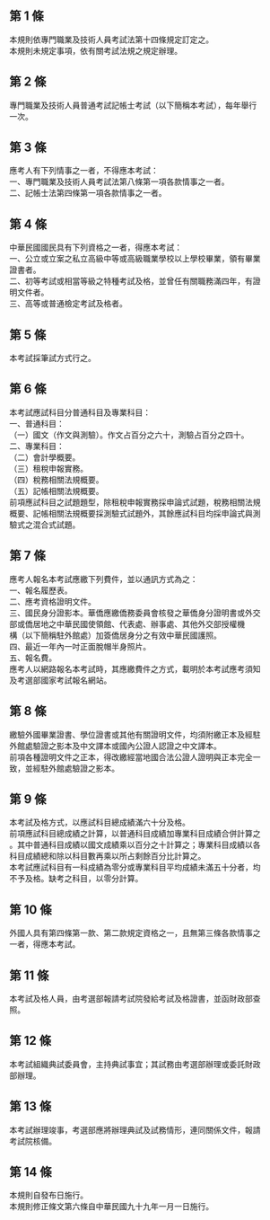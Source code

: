 第 1 條
-------
本規則依專門職業及技術人員考試法第十四條規定訂定之。  
本規則未規定事項，依有關考試法規之規定辦理。

第 2 條
-------
專門職業及技術人員普通考試記帳士考試（以下簡稱本考試），每年舉行  
一次。

第 3 條
-------
應考人有下列情事之一者，不得應本考試：  
一、專門職業及技術人員考試法第八條第一項各款情事之一者。  
二、記帳士法第四條第一項各款情事之一者。

第 4 條
-------
中華民國國民具有下列資格之一者，得應本考試：  
一、公立或立案之私立高級中等或高級職業學校以上學校畢業，領有畢業  
    證書者。  
二、初等考試或相當等級之特種考試及格，並曾任有關職務滿四年，有證  
    明文件者。  
三、高等或普通檢定考試及格者。

第 5 條
-------
本考試採筆試方式行之。

第 6 條
-------
本考試應試科目分普通科目及專業科目：  
一、普通科目：  
（一）國文（作文與測驗）。作文占百分之六十，測驗占百分之四十。  
二、專業科目：  
（二）會計學概要。  
（三）租稅申報實務。  
（四）稅務相關法規概要。  
（五）記帳相關法規概要。  
前項應試科目之試題題型，除租稅申報實務採申論式試題，稅務相關法規  
概要、記帳相關法規概要採測驗式試題外，其餘應試科目均採申論式與測  
驗式之混合式試題。

第 7 條
-------
應考人報名本考試應繳下列費件，並以通訊方式為之：  
一、報名履歷表。  
二、應考資格證明文件。  
三、國民身分證影本。華僑應繳僑務委員會核發之華僑身分證明書或外交  
    部或僑居地之中華民國使領館、代表處、辦事處、其他外交部授權機  
    構（以下簡稱駐外館處）加簽僑居身分之有效中華民國護照。  
四、最近一年內一吋正面脫帽半身照片。  
五、報名費。  
應考人以網路報名本考試時，其應繳費件之方式，載明於本考試應考須知  
及考選部國家考試報名網站。

第 8 條
-------
繳驗外國畢業證書、學位證書或其他有關證明文件，均須附繳正本及經駐  
外館處驗證之影本及中文譯本或國內公證人認證之中文譯本。  
前項各種證明文件之正本，得改繳經當地國合法公證人證明與正本完全一  
致，並經駐外館處驗證之影本。

第 9 條
-------
本考試及格方式，以應試科目總成績滿六十分及格。  
前項應試科目總成績之計算，以普通科目成績加專業科目成績合併計算之  
。其中普通科目成績以國文成績乘以百分之十計算之；專業科目成績以各  
科目成績總和除以科目數再乘以所占剩餘百分比計算之。  
本考試應試科目有一科成績為零分或專業科目平均成績未滿五十分者，均  
不予及格。缺考之科目，以零分計算。

第 10 條
--------
外國人具有第四條第一款、第二款規定資格之一，且無第三條各款情事之  
一者，得應本考試。

第 11 條
--------
本考試及格人員，由考選部報請考試院發給考試及格證書，並函財政部查  
照。

第 12 條
--------
本考試組織典試委員會，主持典試事宜；其試務由考選部辦理或委託財政  
部辦理。

第 13 條
--------
本考試辦理竣事，考選部應將辦理典試及試務情形，連同關係文件，報請  
考試院核備。

第 14 條
--------
本規則自發布日施行。  
本規則修正條文第六條自中華民國九十九年一月一日施行。

